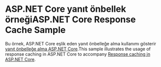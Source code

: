 # <a name="aspnet-core-response-cache-sample"></a><span data-ttu-id="faecd-101">ASP.NET Core yanıt önbellek örneği</span><span class="sxs-lookup"><span data-stu-id="faecd-101">ASP.NET Core Response Cache Sample</span></span>

<span data-ttu-id="faecd-102">Bu örnek, ASP.NET Core eşlik eden yanıt önbelleğe alma kullanımı gösterir [yanıt önbelleğe alma ASP.NET Core](https://docs.microsoft.com/aspnet/core/performance/caching/response).</span><span class="sxs-lookup"><span data-stu-id="faecd-102">This sample illustrates the usage of response caching in ASP.NET Core to accompany [Response caching in ASP.NET Core](https://docs.microsoft.com/aspnet/core/performance/caching/response).</span></span>
